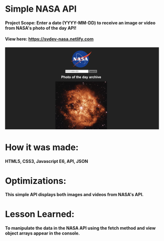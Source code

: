 # Simple NASA API
#### Project Scope: Enter a date (YYYY-MM-DD) to receive an image or video from NASA's photo of the day API!
#### View here: https://svdev-nasa.netlify.com
![](simpleApiNasa/simpleNasa.png)

# How it was made:
#### HTML5, CSS3, Javascript E6, API, JSON

# Optimizations:
#### This simple API displays both images and videos from NASA's API.

# Lesson Learned: 
#### To manipulate the data in the NASA API using the fetch method and view object arrays appear in the console. 
